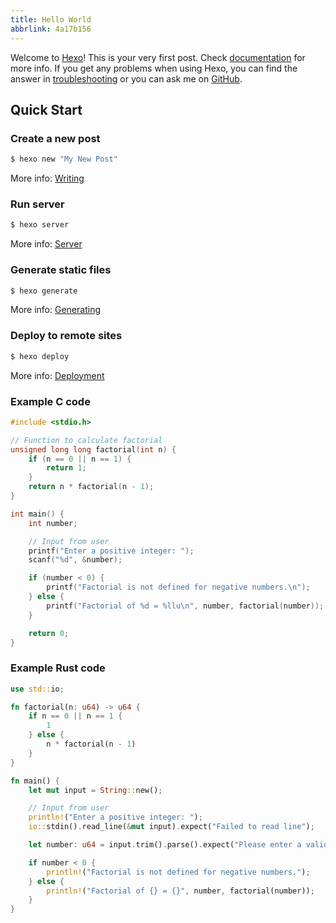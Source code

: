```yaml
---
title: Hello World
abbrlink: 4a17b156
---
```

Welcome to [Hexo](https://hexo.io/)! This is your very first post. Check [documentation](https://hexo.io/docs/) for more info. If you get any problems when using Hexo, you can find the answer in [troubleshooting](https://hexo.io/docs/troubleshooting.html) or you can ask me on [GitHub](https://github.com/hexojs/hexo/issues).

## Quick Start

### Create a new post

``` bash
$ hexo new "My New Post"
```

More info: [Writing](https://hexo.io/docs/writing.html)

### Run server

``` bash
$ hexo server
```

More info: [Server](https://hexo.io/docs/server.html)

### Generate static files

``` bash
$ hexo generate
```

More info: [Generating](https://hexo.io/docs/generating.html)

### Deploy to remote sites

``` bash
$ hexo deploy
```

More info: [Deployment](https://hexo.io/docs/one-command-deployment.html)


### Example C code

``` c
#include <stdio.h>

// Function to calculate factorial
unsigned long long factorial(int n) {
    if (n == 0 || n == 1) {
        return 1;
    }
    return n * factorial(n - 1);
}

int main() {
    int number;

    // Input from user
    printf("Enter a positive integer: ");
    scanf("%d", &number);

    if (number < 0) {
        printf("Factorial is not defined for negative numbers.\n");
    } else {
        printf("Factorial of %d = %llu\n", number, factorial(number));
    }

    return 0;
}
```

### Example Rust code

``` rust
use std::io;

fn factorial(n: u64) -> u64 {
    if n == 0 || n == 1 {
        1
    } else {
        n * factorial(n - 1)
    }
}

fn main() {
    let mut input = String::new();

    // Input from user
    println!("Enter a positive integer: ");
    io::stdin().read_line(&mut input).expect("Failed to read line");

    let number: u64 = input.trim().parse().expect("Please enter a valid number");

    if number < 0 {
        println!("Factorial is not defined for negative numbers.");
    } else {
        println!("Factorial of {} = {}", number, factorial(number));
    }
}

```
